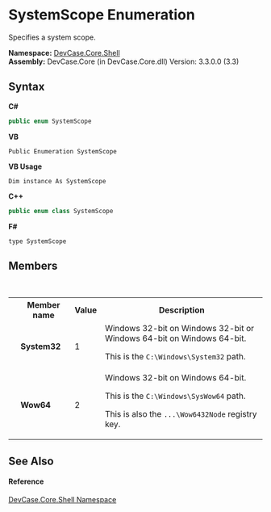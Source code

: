 # SystemScope Enumeration
 

Specifies a system scope.

**Namespace:**&nbsp;<a href="N_DevCase_Core_Shell">DevCase.Core.Shell</a><br />**Assembly:**&nbsp;DevCase.Core (in DevCase.Core.dll) Version: 3.3.0.0 (3.3)

## Syntax

**C#**<br />
``` C#
public enum SystemScope
```

**VB**<br />
``` VB
Public Enumeration SystemScope
```

**VB Usage**<br />
``` VB Usage
Dim instance As SystemScope
```

**C++**<br />
``` C++
public enum class SystemScope
```

**F#**<br />
``` F#
type SystemScope
```


## Members
&nbsp;<table><tr><th></th><th>Member name</th><th>Value</th><th>Description</th></tr><tr><td /><td target="F:DevCase.Core.Shell.SystemScope.System32">**System32**</td><td>1</td><td>Windows 32-bit on Windows 32-bit or Windows 64-bit on Windows 64-bit. 

 This is the `C:\Windows\System32` path.</td></tr><tr><td /><td target="F:DevCase.Core.Shell.SystemScope.Wow64">**Wow64**</td><td>2</td><td>Windows 32-bit on Windows 64-bit. 

 This is the `C:\Windows\SysWow64` path. 

 This is also the `...\Wow6432Node` registry key.</td></tr></table>

## See Also


#### Reference
<a href="N_DevCase_Core_Shell">DevCase.Core.Shell Namespace</a><br />